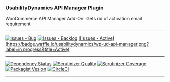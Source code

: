 ### UsabilityDynamics API Manager Plugin

WooCommerce API Manager Add-On. Gets rid of activation email requirement

***
[![Issues - Bug](https://badge.waffle.io/usabilitydynamics/wp-ud-api-manager.png?label=bug&title=Bugs)](http://waffle.io/usabilitydynamics/wp-ud-api-manager)
[![Issues - Backlog](https://badge.waffle.io/usabilitydynamics/wp-ud-api-manager.png?label=backlog&title=Backlog)](http://waffle.io/usabilitydynamics/wp-ud-api-manager/)
[![Issues - Active](https://badge.waffle.io/usabilitydynamics/wp-ud-api-manager.png?label=in progress&title=Active)](http://waffle.io/usabilitydynamics/wp-ud-api-manager/)
***
[![Dependency Status](https://gemnasium.com/usabilitydynamics/wp-ud-api-manager.svg)](https://gemnasium.com/usabilitydynamics/wp-ud-api-manager)
[![Scrutinizer Quality](http://img.shields.io/scrutinizer/g/usabilitydynamics/wp-ud-api-manager.svg)](https://scrutinizer-ci.com/g/usabilitydynamics/wp-ud-api-manager)
[![Scrutinizer Coverage](http://img.shields.io/scrutinizer/coverage/g/usabilitydynamics/wp-ud-api-manager.svg)](https://scrutinizer-ci.com/g/usabilitydynamics/wp-ud-api-manager)
[![Packagist Vesion](http://img.shields.io/packagist/v/usabilitydynamics/wp-ud-api-manager.svg)](https://packagist.org/packages/usabilitydynamics/wp-ud-api-manager)
[![CircleCI](https://circleci.com/gh/usabilitydynamics/wp-ud-api-manager.png)](https://circleci.com/gh/usabilitydynamics/wp-ud-api-manager)
***